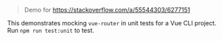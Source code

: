 > Demo for https://stackoverflow.com/a/55544303/6277151

This demonstrates mocking `vue-router` in unit tests for a Vue CLI project. Run `npm run test:unit` to test.